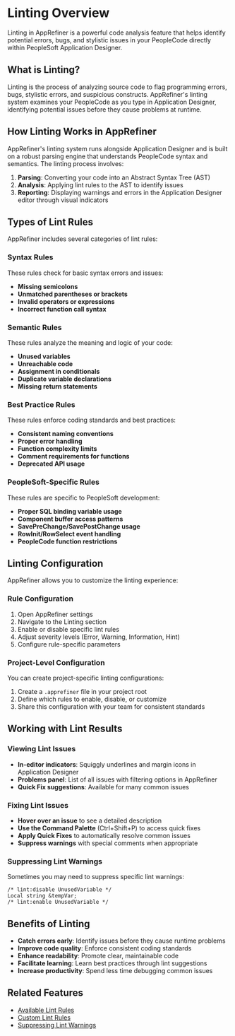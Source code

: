 # Linting Overview

Linting in AppRefiner is a powerful code analysis feature that helps identify potential errors, bugs, and stylistic issues in your PeopleCode directly within PeopleSoft Application Designer.

## What is Linting?

Linting is the process of analyzing source code to flag programming errors, bugs, stylistic errors, and suspicious constructs. AppRefiner's linting system examines your PeopleCode as you type in Application Designer, identifying potential issues before they cause problems at runtime.

## How Linting Works in AppRefiner

AppRefiner's linting system runs alongside Application Designer and is built on a robust parsing engine that understands PeopleCode syntax and semantics. The linting process involves:

1. **Parsing**: Converting your code into an Abstract Syntax Tree (AST)
2. **Analysis**: Applying lint rules to the AST to identify issues
3. **Reporting**: Displaying warnings and errors in the Application Designer editor through visual indicators

## Types of Lint Rules

AppRefiner includes several categories of lint rules:

### Syntax Rules

These rules check for basic syntax errors and issues:
- **Missing semicolons**
- **Unmatched parentheses or brackets**
- **Invalid operators or expressions**
- **Incorrect function call syntax**

### Semantic Rules

These rules analyze the meaning and logic of your code:
- **Unused variables**
- **Unreachable code**
- **Assignment in conditionals**
- **Duplicate variable declarations**
- **Missing return statements**

### Best Practice Rules

These rules enforce coding standards and best practices:
- **Consistent naming conventions**
- **Proper error handling**
- **Function complexity limits**
- **Comment requirements for functions**
- **Deprecated API usage**

### PeopleSoft-Specific Rules

These rules are specific to PeopleSoft development:
- **Proper SQL binding variable usage**
- **Component buffer access patterns**
- **SavePreChange/SavePostChange usage**
- **RowInit/RowSelect event handling**
- **PeopleCode function restrictions**

## Linting Configuration

AppRefiner allows you to customize the linting experience:

### Rule Configuration

1. Open AppRefiner settings
2. Navigate to the Linting section
3. Enable or disable specific lint rules
4. Adjust severity levels (Error, Warning, Information, Hint)
5. Configure rule-specific parameters

### Project-Level Configuration

You can create project-specific linting configurations:

1. Create a `.apprefiner` file in your project root
2. Define which rules to enable, disable, or customize
3. Share this configuration with your team for consistent standards

## Working with Lint Results

### Viewing Lint Issues

- **In-editor indicators**: Squiggly underlines and margin icons in Application Designer
- **Problems panel**: List of all issues with filtering options in AppRefiner
- **Quick Fix suggestions**: Available for many common issues

### Fixing Lint Issues

- **Hover over an issue** to see a detailed description
- **Use the Command Palette** (Ctrl+Shift+P) to access quick fixes
- **Apply Quick Fixes** to automatically resolve common issues
- **Suppress warnings** with special comments when appropriate

### Suppressing Lint Warnings

Sometimes you may need to suppress specific lint warnings:

```peoplecode
/* lint:disable UnusedVariable */
Local string &tempVar;
/* lint:enable UnusedVariable */
```

## Benefits of Linting

- **Catch errors early**: Identify issues before they cause runtime problems
- **Improve code quality**: Enforce consistent coding standards
- **Enhance readability**: Promote clear, maintainable code
- **Facilitate learning**: Learn best practices through lint suggestions
- **Increase productivity**: Spend less time debugging common issues

## Related Features

- [Available Lint Rules](available-rules.md)
- [Custom Lint Rules](custom-rules.md)
- [Suppressing Lint Warnings](suppressing-warnings.md)
